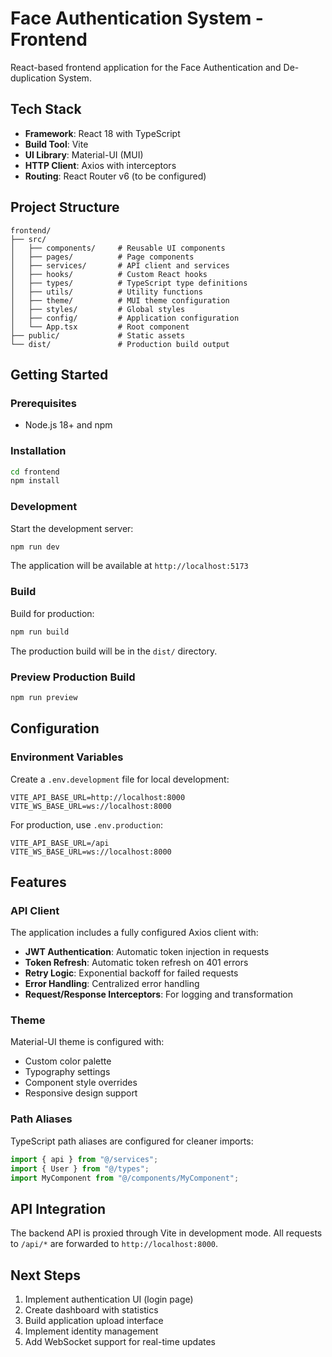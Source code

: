 # Face Authentication System - Frontend

React-based frontend application for the Face Authentication and De-duplication System.

## Tech Stack

- **Framework**: React 18 with TypeScript
- **Build Tool**: Vite
- **UI Library**: Material-UI (MUI)
- **HTTP Client**: Axios with interceptors
- **Routing**: React Router v6 (to be configured)

## Project Structure

```
frontend/
├── src/
│   ├── components/     # Reusable UI components
│   ├── pages/          # Page components
│   ├── services/       # API client and services
│   ├── hooks/          # Custom React hooks
│   ├── types/          # TypeScript type definitions
│   ├── utils/          # Utility functions
│   ├── theme/          # MUI theme configuration
│   ├── styles/         # Global styles
│   ├── config/         # Application configuration
│   └── App.tsx         # Root component
├── public/             # Static assets
└── dist/               # Production build output
```

## Getting Started

### Prerequisites

- Node.js 18+ and npm

### Installation

```bash
cd frontend
npm install
```

### Development

Start the development server:

```bash
npm run dev
```

The application will be available at `http://localhost:5173`

### Build

Build for production:

```bash
npm run build
```

The production build will be in the `dist/` directory.

### Preview Production Build

```bash
npm run preview
```

## Configuration

### Environment Variables

Create a `.env.development` file for local development:

```env
VITE_API_BASE_URL=http://localhost:8000
VITE_WS_BASE_URL=ws://localhost:8000
```

For production, use `.env.production`:

```env
VITE_API_BASE_URL=/api
VITE_WS_BASE_URL=ws://localhost:8000
```

## Features

### API Client

The application includes a fully configured Axios client with:

- **JWT Authentication**: Automatic token injection in requests
- **Token Refresh**: Automatic token refresh on 401 errors
- **Retry Logic**: Exponential backoff for failed requests
- **Error Handling**: Centralized error handling
- **Request/Response Interceptors**: For logging and transformation

### Theme

Material-UI theme is configured with:

- Custom color palette
- Typography settings
- Component style overrides
- Responsive design support

### Path Aliases

TypeScript path aliases are configured for cleaner imports:

```typescript
import { api } from "@/services";
import { User } from "@/types";
import MyComponent from "@/components/MyComponent";
```

## API Integration

The backend API is proxied through Vite in development mode. All requests to `/api/*` are forwarded to `http://localhost:8000`.

## Next Steps

1. Implement authentication UI (login page)
2. Create dashboard with statistics
3. Build application upload interface
4. Implement identity management
5. Add WebSocket support for real-time updates
